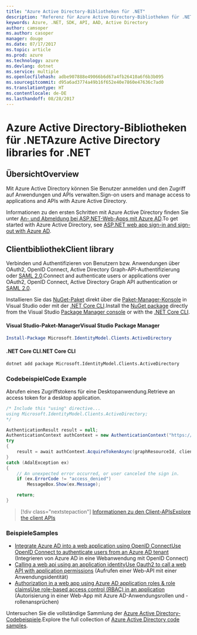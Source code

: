 ```yaml
---
title: "Azure Active Directory-Bibliotheken für .NET"
description: "Referenz für Azure Active Directory-Bibliotheken für .NET"
keywords: Azure, .NET, SDK, API, AAD, Active Directory
author: camsoper
ms.author: casoper
manager: douge
ms.date: 07/17/2017
ms.topic: article
ms.prod: azure
ms.technology: azure
ms.devlang: dotnet
ms.service: multiple
ms.openlocfilehash: adbe907888e49066b6d67a4fb26410a6f6b3b095
ms.sourcegitcommit: d95a6ad3774a49b16f652e40e7860e47636c7ad0
ms.translationtype: HT
ms.contentlocale: de-DE
ms.lasthandoff: 08/28/2017
---
```

# <a name="azure-active-directory-libraries-for-net"></a><span data-ttu-id="5cbdb-104">Azure Active Directory-Bibliotheken für .NET</span><span class="sxs-lookup"><span data-stu-id="5cbdb-104">Azure Active Directory libraries for .NET</span></span>

## <a name="overview"></a><span data-ttu-id="5cbdb-105">Übersicht</span><span class="sxs-lookup"><span data-stu-id="5cbdb-105">Overview</span></span>

<span data-ttu-id="5cbdb-106">Mit Azure Active Directory können Sie Benutzer anmelden und den Zugriff auf Anwendungen und APIs verwalten.</span><span class="sxs-lookup"><span data-stu-id="5cbdb-106">Sign-on users and manage access to applications and APIs with Azure Active Directory.</span></span>

<span data-ttu-id="5cbdb-107">Informationen zu den ersten Schritten mit Azure Active Directory finden Sie unter [An- und Abmeldung bei ASP.NET-Web-Apps mit Azure AD](https://docs.microsoft.com/en-us/azure/active-directory/develop/active-directory-devquickstarts-webapp-dotnet).</span><span class="sxs-lookup"><span data-stu-id="5cbdb-107">To get started with Azure Active Directory, see [ASP.NET web app sign-in and sign-out with Azure AD](https://docs.microsoft.com/en-us/azure/active-directory/develop/active-directory-devquickstarts-webapp-dotnet).</span></span>

## <a name="client-library"></a><span data-ttu-id="5cbdb-108">Clientbibliothek</span><span class="sxs-lookup"><span data-stu-id="5cbdb-108">Client library</span></span>

<span data-ttu-id="5cbdb-109">Verbinden und Authentifizieren von Benutzern bzw. Anwendungen über OAuth2, OpenID Connect, Active Directory Graph-API-Authentifizierung oder [SAML 2.0](https://docs.microsoft.com/azure/active-directory/develop/active-directory-saml-protocol-reference).</span><span class="sxs-lookup"><span data-stu-id="5cbdb-109">Connect and authenticate users or applications over OAuth2, OpenID Connect, Active Directory Graph API authentication or [SAML 2.0](https://docs.microsoft.com/azure/active-directory/develop/active-directory-saml-protocol-reference).</span></span>

<span data-ttu-id="5cbdb-110">Installieren Sie das [NuGet-Paket](https://www.nuget.org/packages/Microsoft.Azure.Management.AppService.Fluent) direkt über die [Paket-Manager-Konsole][PackageManager] in Visual Studio oder mit der [.NET Core CLI][DotNetCLI].</span><span class="sxs-lookup"><span data-stu-id="5cbdb-110">Install the [NuGet package](https://www.nuget.org/packages/Microsoft.Azure.Management.AppService.Fluent) directly from the Visual Studio [Package Manager console][PackageManager] or with the [.NET Core CLI][DotNetCLI].</span></span>

#### <a name="visual-studio-package-manager"></a><span data-ttu-id="5cbdb-111">Visual Studio-Paket-Manager</span><span class="sxs-lookup"><span data-stu-id="5cbdb-111">Visual Studio Package Manager</span></span>

```powershell
Install-Package Microsoft.IdentityModel.Clients.ActiveDirectory
```

#### <a name="net-core-cli"></a><span data-ttu-id="5cbdb-112">.NET Core CLI</span><span class="sxs-lookup"><span data-stu-id="5cbdb-112">.NET Core CLI</span></span>

```bash
dotnet add package Microsoft.IdentityModel.Clients.ActiveDirectory
```

### <a name="code-example"></a><span data-ttu-id="5cbdb-113">Codebeispiel</span><span class="sxs-lookup"><span data-stu-id="5cbdb-113">Code Example</span></span>

<span data-ttu-id="5cbdb-114">Abrufen eines Zugriffstokens für eine Desktopanwendung.</span><span class="sxs-lookup"><span data-stu-id="5cbdb-114">Retrieve an access token for a desktop application.</span></span>

```csharp
/* Include this "using" directive...
using Microsoft.IdentityModel.Clients.ActiveDirectory;
*/

AuthenticationResult result = null;
AuthenticationContext authContext = new AuthenticationContext("https://someauthority.com");
try
{
    result = await authContext.AcquireTokenAsync(graphResourceId, clientId, redirectUri, new PlatformParameters(PromptBehavior.Auto));
}
catch (AdalException ex)
{
    // An unexpected error occurred, or user canceled the sign in.
    if (ex.ErrorCode != "access_denied")
        MessageBox.Show(ex.Message);

    return;
}
```

> [!div class="nextstepaction"]
> [<span data-ttu-id="5cbdb-115">Informationen zu den Client-APIs</span><span class="sxs-lookup"><span data-stu-id="5cbdb-115">Explore the client APIs</span></span>](/dotnet/api/overview/azure/activedirectory/client)

### <a name="samples"></a><span data-ttu-id="5cbdb-116">Beispiele</span><span class="sxs-lookup"><span data-stu-id="5cbdb-116">Samples</span></span>

* [<span data-ttu-id="5cbdb-117">Integrate Azure AD into a web application using OpenID Connect</span><span class="sxs-lookup"><span data-stu-id="5cbdb-117">Use OpenID Connect to authenticate users from an Azure AD tenant</span></span>](https://github.com/Azure-Samples/active-directory-dotnet-webapp-openidconnect) (Integrieren von Azure AD in eine Webanwendung mit OpenID Connect)
* [<span data-ttu-id="5cbdb-118">Calling a web api using an application identity</span><span class="sxs-lookup"><span data-stu-id="5cbdb-118">Use Oauth2 to call a web API with application permissions</span></span>](https://github.com/Azure-Samples/active-directory-dotnet-webapp-webapi-oauth2-appidentity) (Aufrufen einer Web-API mit einer Anwendungsidentität)
* [<span data-ttu-id="5cbdb-119">Authorization in a web app using Azure AD application roles & role claims</span><span class="sxs-lookup"><span data-stu-id="5cbdb-119">Use role-based access control (RBAC) in an application</span></span>](https://github.com/Azure-Samples/active-directory-dotnet-webapp-roleclaims) (Autorisierung in einer Web-App mit Azure AD-Anwendungsrollen und -rollenansprüchen)

<span data-ttu-id="5cbdb-120">Untersuchen Sie die vollständige Sammlung der [Azure Active Directory-Codebeispiele](https://docs.microsoft.com/en-us/azure/active-directory/develop/active-directory-code-samples).</span><span class="sxs-lookup"><span data-stu-id="5cbdb-120">Explore the full collection of [Azure Active Directory code samples](https://docs.microsoft.com/en-us/azure/active-directory/develop/active-directory-code-samples).</span></span>

[PackageManager]: https://docs.microsoft.com/nuget/tools/package-manager-console
[DotNetCLI]: https://docs.microsoft.com/en-us/dotnet/core/tools/dotnet-add-package

